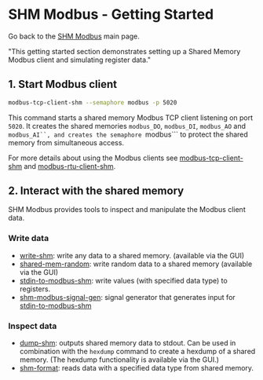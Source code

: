 # SHM Modbus - Getting Started

Go back to the [SHM Modbus](index.md) main page.

"This getting started section demonstrates setting up a Shared Memory Modbus client and simulating register data."

## 1. Start Modbus client

```bash
modbus-tcp-client-shm --semaphore modbus -p 5020
```

This command starts a shared memory Modbus TCP client listening on port ```5020```.
It creates the shared memories ```modbus_DO```, ```modbus_DI```, ```modbus_AO``` and ```modbus_AI``,
and creates the semaphore ```modbus``` to protect the shared memory from simultaneous access.

For more details about using the Modbus clients see [modbus-tcp-client-shm](modbus_clients/tcp/index.md) and [modbus-rtu-client-shm](modbus_clients/rtu/index.md).

## 2. Interact with the shared memory

SHM Modbus provides tools to inspect and manipulate the Modbus client data.

### Write data

- [write-shm](shm_tools/write_shm/index.md): write any data to a shared memory. (available via the GUI)
- [shared-mem-random](shm_tools/shared_mem_random/index.md): write random data to a shared memory (available via the GUI)
- [stdin-to-modbus-shm](shm_modbus/stdin_to_modbus_shm/index.md): write values (with specified data type) to registers.
- [shm-modbus-signal-gen](shm_modbus/signal_gen/index.md): signal generator that generates input for [stdin-to-modbus-shm](shm_modbus/stdin_to_modbus_shm/index.md)

### Inspect data

- [dump-shm](shm_tools/dump_shm/index.md): outputs shared memory data to stdout. Can be used in combination with the ```hexdump``` command to create a hexdump of a shared memory. (The hexdump functionality is available via the GUI.)
- [shm-format](shm_tools/shm_format/index.md): reads data with a specified data type from shared memory. 

